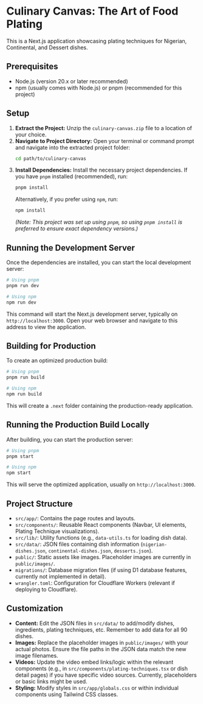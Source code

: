 # Culinary Canvas: The Art of Food Plating

This is a Next.js application showcasing plating techniques for Nigerian, Continental, and Dessert dishes.

## Prerequisites

- Node.js (version 20.x or later recommended)
- npm (usually comes with Node.js) or pnpm (recommended for this project)

## Setup

1.  **Extract the Project:** Unzip the `culinary-canvas.zip` file to a location of your choice.
2.  **Navigate to Project Directory:** Open your terminal or command prompt and navigate into the extracted project folder:
    ```bash
    cd path/to/culinary-canvas
    ```
3.  **Install Dependencies:** Install the necessary project dependencies. If you have `pnpm` installed (recommended), run:
    ```bash
    pnpm install
    ```
    Alternatively, if you prefer using `npm`, run:
    ```bash
    npm install
    ```
    *(Note: This project was set up using `pnpm`, so using `pnpm install` is preferred to ensure exact dependency versions.)*

## Running the Development Server

Once the dependencies are installed, you can start the local development server:

```bash
# Using pnpm
pnpm run dev

# Using npm
npm run dev
```

This command will start the Next.js development server, typically on `http://localhost:3000`. Open your web browser and navigate to this address to view the application.

## Building for Production

To create an optimized production build:

```bash
# Using pnpm
pnpm run build

# Using npm
npm run build
```

This will create a `.next` folder containing the production-ready application.

## Running the Production Build Locally

After building, you can start the production server:

```bash
# Using pnpm
pnpm start

# Using npm
npm start
```

This will serve the optimized application, usually on `http://localhost:3000`.

## Project Structure

-   `src/app/`: Contains the page routes and layouts.
-   `src/components/`: Reusable React components (Navbar, UI elements, Plating Technique visualizations).
-   `src/lib/`: Utility functions (e.g., `data-utils.ts` for loading dish data).
-   `src/data/`: JSON files containing dish information (`nigerian-dishes.json`, `continental-dishes.json`, `desserts.json`).
-   `public/`: Static assets like images. Placeholder images are currently in `public/images/`.
-   `migrations/`: Database migration files (if using D1 database features, currently not implemented in detail).
-   `wrangler.toml`: Configuration for Cloudflare Workers (relevant if deploying to Cloudflare).

## Customization

-   **Content:** Edit the JSON files in `src/data/` to add/modify dishes, ingredients, plating techniques, etc. Remember to add data for all 90 dishes.
-   **Images:** Replace the placeholder images in `public/images/` with your actual photos. Ensure the file paths in the JSON data match the new image filenames.
-   **Videos:** Update the video embed links/logic within the relevant components (e.g., in `src/components/plating-techniques.tsx` or dish detail pages) if you have specific video sources. Currently, placeholders or basic links might be used.
-   **Styling:** Modify styles in `src/app/globals.css` or within individual components using Tailwind CSS classes.

